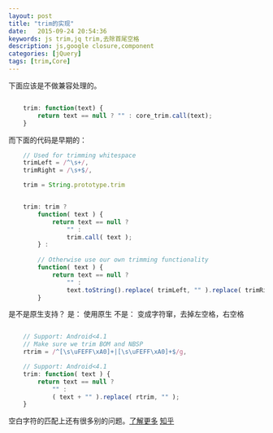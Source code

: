 ```yaml
---
layout: post
title: "trim的实现"
date:   2015-09-24 20:54:36
keywords: js trim,jq trim,去除首尾空格
description: js,google closure,component
categories: [jQuery]
tags: [trim,Core]
---
```


下面应该是不做兼容处理的。

```js

	trim: function(text) {
		return text == null ? "" : core_trim.call(text);
	}

```

而下面的代码是早期的：

```js
	// Used for trimming whitespace
	trimLeft = /^\s+/,
	trimRight = /\s+$/,

	trim = String.prototype.trim
```

```js

	trim: trim ?
		function( text ) {
			return text == null ?
				"" :
				trim.call( text );
		} :
	
		// Otherwise use our own trimming functionality
		function( text ) {
			return text == null ?
				"" :
				text.toString().replace( trimLeft, "" ).replace( trimRight, "" );
		}

```

是不是原生支持？ 
是： 使用原生
不是： 变成字符窜，去掉左空格，右空格

```js

	// Support: Android<4.1
	// Make sure we trim BOM and NBSP
	rtrim = /^[\s\uFEFF\xA0]+|[\s\uFEFF\xA0]+$/g,

	// Support: Android<4.1
	trim: function( text ) {
		return text == null ?
			"" :
			( text + "" ).replace( rtrim, "" );
	}
```

空白字符的匹配上还有很多别的问题。[了解更多][imququ] [知乎][zhihu]

[imququ]:	https://imququ.com/post/bom-and-javascript-trim.html
[zhihu]:		http://www.zhihu.com/question/20129435

















